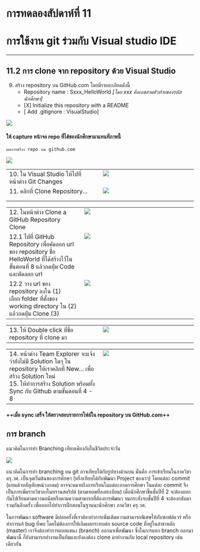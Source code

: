 # การทดลองสัปดาห์ที่ 11  #
# การใช้งาน git ร่วมกับ Visual studio IDE #
---
## 11.2 การ clone จาก repository ด้วย Visual Studio ##

9. สร้าง repository บน GitHub.com โดยมีรายละเอียดดังนี้
    <ul>
      <li> Repository name : Sxxx_HelloWorld <i>[โดย xxx คือเลขสามตัวท้ายของรหัสนักศึกษา]</i>
      <li> [X] Initialize this repository with a README
      <li> [ Add .gitignore : VisualStudio] 
    </ul>
<img src = "./images/Fig-3.28.png" align = "center">


#### ให้ capture หน้าจอ repo ที่ได้ของนักศึกษามาแทนที่ภาพนี้ ####

```
ผลการสร้าง repo บน github.com
```
<img src = "./images/Fig-3.28_res.png" align = "center">


<table>
<tr> 
<td valign="top" width = "50%">10. ใน Visual Studio ให้ไปที่หน้าต่าง Git Changes 
 </td>
<td valign="top"><img src = "./images/Fig-3.29a.png"> </p> </td>

</tr>
<td valign="top" width = "50%">11. คลิกที่ Clone Repository...</td>
<td valign="top"><img src = "./images/Fig-3.29b.png"> </p> </td>

</table>


<table>
<tr> 
<td valign="top" width = "40%">12.  ในหน้าต่าง Clone a GitHub Repository  Clone</td>
<td valign="top"><img src = "./images/Fig-3.30a.png"> </p> </td>
</tr>

<tr> 
<td valign="top" width = "40%">12.1 ไปที่ GitHub Repository เพื่อคัดลอก url ของ repository ชื่อ HelloWorld ที่ได้สร้างไว้ในขั้นตอนที่ 8 แล้วกดปุ่ม Code และตัดลอก url</td>
<td valign="top"><img src = "./images/Fig-3.30b.png"> </p> </td>
</tr>

<tr> 
<td valign="top" width = "40%">12.2 วาง url ของ repository ลงใน (1) <br> เลือก folder ที่ตั้งของ working directory ใน (2)  แล้วกดปุ่ม Clone (3) </td>
<td valign="top"><img src = "./images/Fig-3.30c.png"> </p> </td>
</tr>


</table>


<table>
<tr> 
<td valign="top" width = "50%">13. ให้ Double click ที่ชื่อ repository ที่ clone มา </td>
<td valign="top"><img src = "./images/Fig-3.31.png"> </p> </td>
</tr>
</table>


<table>
<tr> 
<td valign="top" width = "50%">14. หน้าต่าง Team Explorer จะแจ้งว่ายังไม่มี Solution ใดๆ ใน repository ให้เราคลิกที่  New… เพื่อสร้าง Solution  ใหม่
<br>15. ให้ทำการสร้าง Solution พร้อมทั้ง Sync กับ Github ตามขั้นตอนที่ 4 - 8</td>
<td valign="top"><img src = "./images/Fig-3.32.png"> </p> </td>
</tr>
</table>


#### ++เมื่อ sync เสร็จ ให้ตรวจสอบรายการไฟล์ใน repository บน GitHub.com++

## การ branch 
แนวคิดในการทำ Branching เทียบเคียงกับในชีวิตประจำวัน<p>
<img src = "./images/Fig-3.33.png">
<p> แนวคิดในการทำ branching บน git อาจเทียบได้กับรูปทางด้านบน นั่นคือ การเข้าเรียนในภาควิชา ครุ.วศ. เป็นจุดเริ่มต้นของการศึกษา (หรือเทียบได้กับพัฒนา Project ของเรา) โดยแต่ละ commit (แทนด้วยสัญลักษณ์วงกลม) อาจจะหมายถึงการเรียนในแต่ละภาคการศึกษา ในแต่ละ commit จึงเป็นการเพิ่มรายวิชาลงในทรานสคริปต์ (ตามเทอมที่ลงทะเบียน) เมื่อนักศึกษาขึ้นชั้นปีที่ 2 จะต้องแยกกันไปเรียนตามความถนัดหรือตามความสามารถที่ต้องการพัฒนา จนกระทั่งจบชั้นปีที่ 4 จะต้องกลับมารวมกันอีกครั้ง เพื่อออกไปทำการฝึกสอนในฐานนะนักศึกษา ภาควิชา ครุ.วศ. </p>
<p> ในการพัฒนา software มีบ่อยครั้งที่เราต้องทำการเพิ่มเติมความสามารถพิเศษให้กับซอฟต์แวร์ หรือทำการแก้ bug ที่พบ โดยไม่ต้องการให้เกิดผลกระทบต่อ source code ที่อยู่ในสาขาหลัก (master)  เราจึงต้องทำการแยกแขนง (branch) ออกมาเพื่อพัฒนา ซึ่งในการแยก branch ออกมาพัฒนานี้ ก็ยังสามารถทำงานเป็นทีมและยังคงต้อง clone มาทำงานกับ local repository เช่นเดียวกัน </p>

